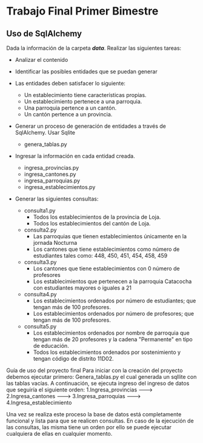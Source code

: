 # Trabajo Final Primer Bimestre

## Uso de SqlAlchemy

Dada la información de la carpeta ***data***. Realizar las siguientes tareas:

* Analizar el contenido

* Identificar las posibles entidades que se puedan generar

* Las entidades deben satisfacer lo siguiente:
	* Un establecimiento tiene características propias.
	* Un establecimiento pertenece a una parroquia.
	* Una parroquia pertence a un cantón.
	* Un cantón pertence a un provincia.

* Generar un proceso de generación de entidades a través de SqlAlchemy. Usar Sqlite
	* genera_tablas.py

* Ingresar la información en cada entidad creada.
	* ingresa_provincias.py
	* ingresa_cantones.py
	* ingresa_parroquias.py
	* ingresa_establecimientos.py

* Generar las siguientes consultas:
	* consulta1.py
		* Todos los establecimientos de la provincia de Loja.
		* Todos los establecimientos del cantón de Loja.
	* consulta2.py
    	* Las parroquias que tienen establecimientos únicamente en la jornada Nocturna
		* Los cantones que tiene establecimientos como número de estudiantes tales como: 448, 450, 451, 454, 458, 459
	* consulta3.py
		* Los cantones que tiene establecimientos con 0 número de profesores
		* Los establecimientos que pertenecen a la parroquia Catacocha con estudiantes mayores o iguales a 21
	* consulta4.py
		* Los establecimientos ordenados por número de estudiantes; que tengan más de 100 profesores. 
		* Los establecimientos ordenados por número de profesores; que tengan más de 100 profesores.
	* consulta5.py
		* Los establecimientos ordenados por nombre de parroquia que tengan más de 20 profesores y la cadena "Permanente" en tipo de educación.
		* Todos los establecimientos ordenados por sostenimiento y tengan código de distrito 11D02.

Guía de uso del proyecto final
Para iniciar con la creación del proyecto debemos ejecutar primero:
Genera_tablas.py el cual generada un sqllite con las tablas vacías.
A continuación, se ejecuta ingreso del ingreso de datos que seguiría el siguiente orden:
1.Ingresa_provincias ---> 2.Ingresa_cantones ---> 3.Ingresa_parroquias ---> 4.Ingresa_establecimiento

Una vez se realiza este proceso la base de datos está completamente funcional y lista para que se realicen consultas.
En caso de la ejecución de las consultas, las misma tiene un orden por ello se puede ejecutar cualquiera de ellas en cualquier momento.

